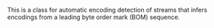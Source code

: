 This is a class for automatic encoding detection of streams that infers encodings from a leading byte order mark (BOM) sequence.